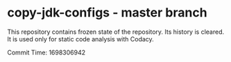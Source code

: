 # copy-jdk-configs - master branch

This repository contains frozen state of the repository.
Its history is cleared. It is used only for static code
analysis with Codacy.

Commit Time: 1698306942